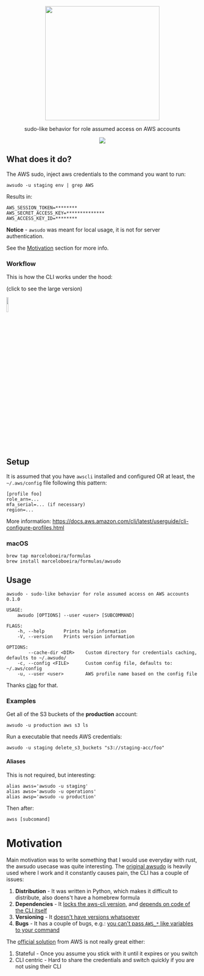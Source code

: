 <p align="center">
  <img src="https://raw.githubusercontent.com/marceloboeira/awsudo/master/docs/logos/logo-github.png" width="300">
  <p align="center">sudo-like behavior for role assumed access on AWS accounts</p>
  <p align="center">
    <img src="https://travis-ci.org/marceloboeira/awsudo.svg?branch=master">
  </p>
</p>

## What does it do?

The AWS sudo, inject aws credentials to the command you want to run:

```shell
awsudo -u staging env | grep AWS
```

Results in:
```shell
AWS_SESSION_TOKEN=********
AWS_SECRET_ACCESS_KEY=**************
AWS_ACCESS_KEY_ID=********
```

**Notice** - `awsudo` was meant for local usage, it is not for server authentication.

See the [Motivation](#motivation) section for more info.

### Workflow

This is how the CLI works under the hood:

(click to see the large version)

<img src="docs/workflow.png" width="10%">

## Setup

It is assumed that you have `awscli` installed and configured OR at least, the `~/.aws/config` file following this pattern:

```
[profile foo]
role_arn=...
mfa_serial=... (if necessary)
region=...
```

More information: https://docs.aws.amazon.com/cli/latest/userguide/cli-configure-profiles.html

### macOS

```shell
brew tap marceloboeira/formulas
brew install marceloboeira/formulas/awsudo
```

## Usage

```
awsudo - sudo-like behavior for role assumed access on AWS accounts 0.1.0

USAGE:
    awsudo [OPTIONS] --user <user> [SUBCOMMAND]

FLAGS:
    -h, --help       Prints help information
    -V, --version    Prints version information

OPTIONS:
        --cache-dir <DIR>    Custom directory for credentials caching, defaults to ~/.awsudo/
    -c, --config <FILE>      Custom config file, defaults to: ~/.aws/config
    -u, --user <user>        AWS profile name based on the config file
```

Thanks [clap](https://github.com/clap-rs/clap) for that.

### Examples

Get all of the S3 buckets of the **production** account:

```shell
awsudo -u production aws s3 ls
```

Run a executable that needs AWS credentials:

```shell
awsudo -u staging delete_s3_buckets "s3://staging-acc/foo"
```

#### Aliases

This is not required, but interesting:

```shell
alias awss='awsudo -u staging'
alias awso='awsudo -u operations'
alias awsp='awsudo -u production'
```

Then after:

```shell
awss [subcomand]
```

# Motivation

Main motivation was to write something that I would use everyday with rust, the awsudo usecase was quite interesting. The [original awsudo](https://github.com/makethunder/awsudo/) is heavily used where I work and it constantly causes pain, the CLI has a couple of issues:

1. **Distribution** - It was written in Python, which makes it difficult to distribute, also doens't have a homebrew formula
1. **Dependencies** - It [locks the aws-cli version](https://github.com/makethunder/awsudo/issues/7), and [depends on code of the CLI itself](https://github.com/makethunder/awsudo/blob/d5800bc4a9785d179c678605d0ae5bf4e28f5205/awsudo/config.py#L1)
1. **Versioning** - It [doesn't have versions whatsoever](https://github.com/makethunder/awsudo/releases)
1. **Bugs** - It has a couple of bugs, e.g.: [you can't pass `AWS_*` like variables to your command](https://github.com/makethunder/awsudo/issues/14)

The [official solution](https://docs.aws.amazon.com/cli/latest/userguide/cli-roles.html#cli-roles-cache) from AWS is not really great either:
1. Stateful - Once you assume you stick with it until it expires or you switch
1. CLI centric - Hard to share the credentials and switch quickly if you are not using their CLI
